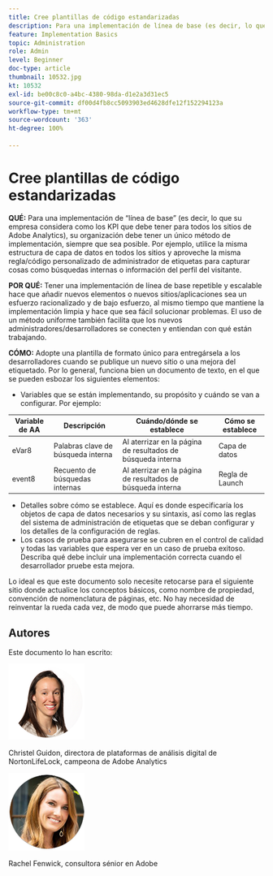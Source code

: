 ```yaml
---
title: Cree plantillas de código estandarizadas
description: Para una implementación de línea de base (es decir, lo que su empresa considera como los KPI que debe tener para todos los sitios de Adobe Analytics), su organización debe tener un único método de implementación, siempre que sea posible.
feature: Implementation Basics
topic: Administration
role: Admin
level: Beginner
doc-type: article
thumbnail: 10532.jpg
kt: 10532
exl-id: be00c8c0-a4bc-4380-98da-d1e2a3d31ec5
source-git-commit: df00d4fb8cc5093903ed4628dfe12f152294123a
workflow-type: tm+mt
source-wordcount: '363'
ht-degree: 100%

---
```


# Cree plantillas de código estandarizadas

**QUÉ:** Para una implementación de “línea de base” (es decir, lo que su empresa considera como los KPI que debe tener para todos los sitios de Adobe Analytics), su organización debe tener un único método de implementación, siempre que sea posible. Por ejemplo, utilice la misma estructura de capa de datos en todos los sitios y aproveche la misma regla/código personalizado de administrador de etiquetas para capturar cosas como búsquedas internas o información del perfil del visitante.

**POR QUÉ:** Tener una implementación de línea de base repetible y escalable hace que añadir nuevos elementos o nuevos sitios/aplicaciones sea un esfuerzo racionalizado y de bajo esfuerzo, al mismo tiempo que mantiene la implementación limpia y hace que sea fácil solucionar problemas. El uso de un método uniforme también facilita que los nuevos administradores/desarrolladores se conecten y entiendan con qué están trabajando.

**CÓMO:** Adopte una plantilla de formato único para entregársela a los desarrolladores cuando se publique un nuevo sitio o una mejora del etiquetado. Por lo general, funciona bien un documento de texto, en el que se pueden esbozar los siguientes elementos:

* Variables que se están implementando, su propósito y cuándo se van a configurar. Por ejemplo:

| Variable de AA | Descripción | Cuándo/dónde se establece | Cómo se establece |
|--- |--- |--- |--- |
| eVar8 | Palabras clave de búsqueda interna | Al aterrizar en la página de resultados de búsqueda interna | Capa de datos |
| event8 | Recuento de búsquedas internas | Al aterrizar en la página de resultados de búsqueda interna | Regla de Launch |

* Detalles sobre cómo se establece. Aquí es donde especificaría los objetos de capa de datos necesarios y su sintaxis, así como las reglas del sistema de administración de etiquetas que se deban configurar y los detalles de la configuración de reglas.
* Los casos de prueba para asegurarse se cubren en el control de calidad y todas las variables que espera ver en un caso de prueba exitoso. Describa qué debe incluir una implementación correcta cuando el desarrollador pruebe esta mejora.

Lo ideal es que este documento solo necesite retocarse para el siguiente sitio donde actualice los conceptos básicos, como nombre de propiedad, convención de nomenclatura de páginas, etc. No hay necesidad de reinventar la rueda cada vez, de modo que puede ahorrarse más tiempo.

## Autores

Este documento lo han escrito:

![Christel Guidon](assets/Christel-Headshot-150.png)

Christel Guidon, directora de plataformas de análisis digital de NortonLifeLock, campeona de Adobe Analytics

![Rachel Fenwick](assets/Rachel-Fenwick-150.png)

Rachel Fenwick, consultora sénior en Adobe
